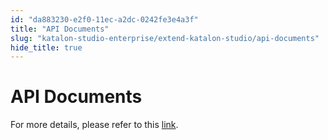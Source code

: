 ```yaml
---
id: "da883230-e2f0-11ec-a2dc-0242fe3e4a3f"
title: "API Documents"
slug: "katalon-studio-enterprise/extend-katalon-studio/api-documents"
hide_title: true
---
```


# <a id="id" class="anchor_top_offset"/><a id="ariaid-title1" class="anchor_top_offset"/>API Documents

<p xmlns="http://www.w3.org/1999/xhtml" className="p">For more details, please refer to this <a className="xref j-external-link" href="https://docs.katalon.com/javadoc/index.html" target="_blank">link</a>.</p> 
